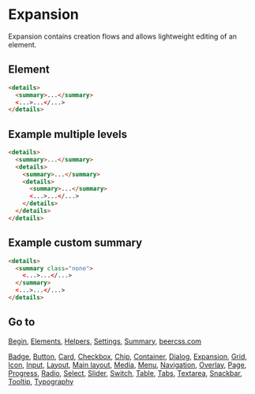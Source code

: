 # Expansion

Expansion contains creation flows and allows lightweight editing of an element.

## Element

```html
<details>
  <summary>...</summary>
  <...>...</...>
</details>
```

## Example multiple levels

```html
<details>
  <summary>...</summary>
  <details>
    <summary>...</summary>
    <details>
      <summary>...</summary>
      <...>...</...>
    </details>
  </details>
</details>
```

## Example custom summary

```html
<details>
  <summary class="none">
    <...>...</...>
  </summary>
  <...>...</...>
</details>
```

## Go to

[Begin](INDEX.md), [Elements](ELEMENTS.md), [Helpers](HELPERS.md), [Settings](SETTINGS.md), [Summary](SUMMARY.md), [beercss.com](https://www.beercss.com)

[Badge](BADGE.md), [Button](BUTTON.md), [Card](CARD.md), [Checkbox](CHECKBOX.md), [Chip](CHIP.md), [Container](CONTAINER.md), [Dialog](DIALOG.md), [Expansion](EXPANSION.md), [Grid](GRID.md), [Icon](ICON.md), [Input](INPUT.md), [Layout](LAYOUT.md), [Main layout](MAIN_LAYOUT.md), [Media](MEDIA.md), [Menu](MENU.md), [Navigation](NAVIGATION.md), [Overlay](OVERLAY.md), [Page](PAGE.md), [Progress](PROGRESS.md), [Radio](RADIO.md), [Select](SELECT.md), [Slider](SLIDER.md), [Switch](SWITCH.md), [Table](TABLE.md), [Tabs](TABS.md), [Textarea](TEXTAREA.md), [Snackbar](SNACKBAR.md), [Tooltip](TOOLTIP.md), [Typography](TYPOGRAPHY.md)
